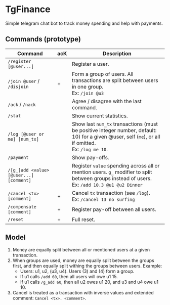 # TgFinance

Simple telegram chat bot to track money spending and help with payments.

## Commands (prototype)

Command                                 | acK | Description
--------------------------------------- | --- | ------------
`/register [@user...]`                  |     | Register a user.
`/join @user` / `/disjoin`              |  +  | Form a group of users. All transactions are split between users in one group. <br> Ex: `/join @u3`
`/ack` / `/nack`                        |     | Agree / disagree with the last command.
`/stat`                                 |     | Show current statistics.
`/log [@user or me] [num_tx]`           |     | Show last `num_tx` transactions (must be positive integer number, default: 10) for a given @user, self (`me`), or all if omitted. <br> Ex: `/log me 10`.
`/payment`                              |     | Show pay-offs.
`/[g_]add <value> [@user...] [comment]` |     | Register `value` spending across all or mention users. `g_` modifier to split between groups instead of users. <br> Ex: `/add 10.3 @u1 @u2 Dinner`
`/cancel <tx> [comment]`                |  +  | Cancel `tx` transaction (see `/log`). <br> Ex: `/cancel 13 no surfing`
`/compensate [comment]`                 |  +  | Register pay-off between all users.
`/reset`                                |  +  | Full reset.

## Model

1. Money are equally split between all or mentioned users at a given transaction.
2. When groups are used, money are equally split between the groups first,
   and then equally split withing the groups between users. Example:
   - Users: u1, u2, (u3, u4). Users (3) and (4) form a group.
   - If u1 calls `/add 60`, then all users will owe u1 15.
   - If u1 calls `/g_add 60`, then all u2 owes u1 20, and u3 and u4 owe u1 10.
3. Cancel is treated as a transaction with inverse values and extended comment:
   `Cancel <tx>. <comment>`.

